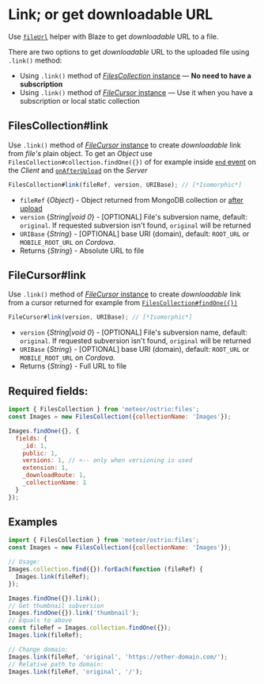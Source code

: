 # Link; or get downloadable URL

Use [`fileUrl`](https://github.com/veliovgroup/Meteor-Files/blob/master/docs/template-helper.md) helper with Blaze to get *downloadable* URL to a file.

There are two options to get *downloadable* URL to the uploaded file using `.link()` method:

- Using `.link()` method of [*FilesCollection* instance](https://github.com/veliovgroup/Meteor-Files/blob/master/docs/constructor.md) — __No need to have a subscription__
- Using `.link()` method of [*FileCursor* instance](https://github.com/veliovgroup/Meteor-Files/blob/master/docs/FileCursor.md) — Use it when you have a subscription or local static collection

## FilesCollection#link

Use `.link()` method of [*FileCursor* instance](https://github.com/veliovgroup/Meteor-Files/blob/master/docs/FileCursor.md) to create *downloadable* link from *file's* plain object. To get an *Object* use `FilesCollection#collection.findOne({})` of for example inside [`end` event](https://github.com/veliovgroup/Meteor-Files/blob/master/docs/insert.md) on the *Client* and [`onAfterUpload`](https://github.com/veliovgroup/Meteor-Files/blob/master/docs/constructor.md) on the *Server*

```js
FilesCollection#link(fileRef, version, URIBase); // [*Isomorphic*]
```

- `fileRef` {*Object*} - Object returned from MongoDB collection or [after upload](https://github.com/veliovgroup/meteor-files-website/blob/master/imports/client/upload/upload-form.js#L194-L205)
- `version` {*String*|*void 0*} - [OPTIONAL] File's subversion name, default: `original`. If requested subversion isn't found, `original` will be returned
- `URIBase` {*String*} - [OPTIONAL] base URI (domain), default: `ROOT_URL` or `MOBILE_ROOT_URL` on *Cordova*.
- Returns {*String*} - Absolute URL to file

## FileCursor#link

Use `.link()` method of [*FileCursor* instance](https://github.com/veliovgroup/Meteor-Files/blob/master/docs/FileCursor.md) to create *downloadable* link from a cursor returned for example from [`FilesCollection#findOne({})`](https://github.com/veliovgroup/Meteor-Files/blob/master/docs/findOne.md)

```js
FileCursor#link(version, URIBase); // [*Isomorphic*]
```

- `version` {*String*|*void 0*} - [OPTIONAL] File's subversion name, default: `original`. If requested subversion isn't found, `original` will be returned
- `URIBase` {*String*} - [OPTIONAL] base URI (domain), default: `ROOT_URL` or `MOBILE_ROOT_URL` on *Cordova*.
- Returns {*String*} - Full URL to file

## Required fields:

```js
import { FilesCollection } from 'meteor/ostrio:files';
const Images = new FilesCollection({collectionName: 'Images'});

Images.findOne({}, {
  fields: {
    _id: 1,
    public: 1,
    versions: 1, // <-- only when versioning is used
    extension: 1,
    _downloadRoute: 1,
    _collectionName: 1
  }
});
```

## Examples

```js
import { FilesCollection } from 'meteor/ostrio:files';
const Images = new FilesCollection({collectionName: 'Images'});

// Usage:
Images.collection.find({}).forEach(function (fileRef) {
  Images.link(fileRef);
});

Images.findOne({}).link();
// Get thumbnail subversion
Images.findOne({}).link('thumbnail');
// Equals to above
const fileRef = Images.collection.findOne({});
Images.link(fileRef);

// Change domain:
Images.link(fileRef, 'original', 'https://other-domain.com/');
// Relative path to domain:
Images.link(fileRef, 'original', '/');
```
